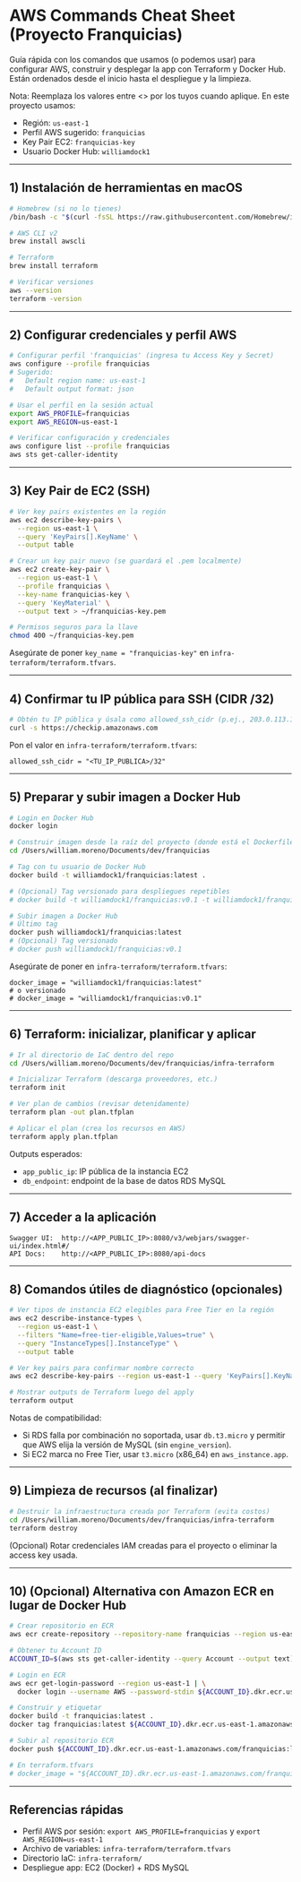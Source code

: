 # AWS Commands Cheat Sheet (Proyecto Franquicias)

Guía rápida con los comandos que usamos (o podemos usar) para configurar AWS, construir y desplegar la app con Terraform y Docker Hub. Están ordenados desde el inicio hasta el despliegue y la limpieza.

Nota: Reemplaza los valores entre <> por los tuyos cuando aplique. En este proyecto usamos:
- Región: `us-east-1`
- Perfil AWS sugerido: `franquicias`
- Key Pair EC2: `franquicias-key`
- Usuario Docker Hub: `williamdock1`

---

## 1) Instalación de herramientas en macOS

```bash
# Homebrew (si no lo tienes)
/bin/bash -c "$(curl -fsSL https://raw.githubusercontent.com/Homebrew/install/HEAD/install.sh)"

# AWS CLI v2
brew install awscli

# Terraform
brew install terraform

# Verificar versiones
aws --version
terraform -version
```

---

## 2) Configurar credenciales y perfil AWS

```bash
# Configurar perfil 'franquicias' (ingresa tu Access Key y Secret)
aws configure --profile franquicias
# Sugerido:
#   Default region name: us-east-1
#   Default output format: json

# Usar el perfil en la sesión actual
export AWS_PROFILE=franquicias
export AWS_REGION=us-east-1

# Verificar configuración y credenciales
aws configure list --profile franquicias
aws sts get-caller-identity
```

---

## 3) Key Pair de EC2 (SSH)

```bash
# Ver key pairs existentes en la región
aws ec2 describe-key-pairs \
  --region us-east-1 \
  --query 'KeyPairs[].KeyName' \
  --output table

# Crear un key pair nuevo (se guardará el .pem localmente)
aws ec2 create-key-pair \
  --region us-east-1 \
  --profile franquicias \
  --key-name franquicias-key \
  --query 'KeyMaterial' \
  --output text > ~/franquicias-key.pem

# Permisos seguros para la llave
chmod 400 ~/franquicias-key.pem
```

Asegúrate de poner `key_name = "franquicias-key"` en `infra-terraform/terraform.tfvars`.

---

## 4) Confirmar tu IP pública para SSH (CIDR /32)

```bash
# Obtén tu IP pública y úsala como allowed_ssh_cidr (p.ej., 203.0.113.10/32)
curl -s https://checkip.amazonaws.com
```

Pon el valor en `infra-terraform/terraform.tfvars`:
```
allowed_ssh_cidr = "<TU_IP_PUBLICA>/32"
```

---

## 5) Preparar y subir imagen a Docker Hub

```bash
# Login en Docker Hub
docker login

# Construir imagen desde la raíz del proyecto (donde está el Dockerfile)
cd /Users/william.moreno/Documents/dev/franquicias

# Tag con tu usuario de Docker Hub
docker build -t williamdock1/franquicias:latest .

# (Opcional) Tag versionado para despliegues repetibles
# docker build -t williamdock1/franquicias:v0.1 -t williamdock1/franquicias:latest .

# Subir imagen a Docker Hub
# Último tag
docker push williamdock1/franquicias:latest
# (Opcional) Tag versionado
# docker push williamdock1/franquicias:v0.1
```

Asegúrate de poner en `infra-terraform/terraform.tfvars`:
```
docker_image = "williamdock1/franquicias:latest"
# o versionado
# docker_image = "williamdock1/franquicias:v0.1"
```

---

## 6) Terraform: inicializar, planificar y aplicar

```bash
# Ir al directorio de IaC dentro del repo
cd /Users/william.moreno/Documents/dev/franquicias/infra-terraform

# Inicializar Terraform (descarga proveedores, etc.)
terraform init

# Ver plan de cambios (revisar detenidamente)
terraform plan -out plan.tfplan

# Aplicar el plan (crea los recursos en AWS)
terraform apply plan.tfplan
```

Outputs esperados:
- `app_public_ip`: IP pública de la instancia EC2
- `db_endpoint`: endpoint de la base de datos RDS MySQL

---

## 7) Acceder a la aplicación

```text
Swagger UI:  http://<APP_PUBLIC_IP>:8080/v3/webjars/swagger-ui/index.html#/
API Docs:    http://<APP_PUBLIC_IP>:8080/api-docs
```

---

## 8) Comandos útiles de diagnóstico (opcionales)

```bash
# Ver tipos de instancia EC2 elegibles para Free Tier en la región
aws ec2 describe-instance-types \
  --region us-east-1 \
  --filters "Name=free-tier-eligible,Values=true" \
  --query "InstanceTypes[].InstanceType" \
  --output table

# Ver key pairs para confirmar nombre correcto
aws ec2 describe-key-pairs --region us-east-1 --query 'KeyPairs[].KeyName' --output table

# Mostrar outputs de Terraform luego del apply
terraform output
```

Notas de compatibilidad:
- Si RDS falla por combinación no soportada, usar `db.t3.micro` y permitir que AWS elija la versión de MySQL (sin `engine_version`).
- Si EC2 marca no Free Tier, usar `t3.micro` (x86_64) en `aws_instance.app`.

---

## 9) Limpieza de recursos (al finalizar)

```bash
# Destruir la infraestructura creada por Terraform (evita costos)
cd /Users/william.moreno/Documents/dev/franquicias/infra-terraform
terraform destroy
```

(Opcional) Rotar credenciales IAM creadas para el proyecto o eliminar la access key usada.

---

## 10) (Opcional) Alternativa con Amazon ECR en lugar de Docker Hub

```bash
# Crear repositorio en ECR
aws ecr create-repository --repository-name franquicias --region us-east-1

# Obtener tu Account ID
ACCOUNT_ID=$(aws sts get-caller-identity --query Account --output text)

# Login en ECR
aws ecr get-login-password --region us-east-1 | \
  docker login --username AWS --password-stdin ${ACCOUNT_ID}.dkr.ecr.us-east-1.amazonaws.com

# Construir y etiquetar
docker build -t franquicias:latest .
docker tag franquicias:latest ${ACCOUNT_ID}.dkr.ecr.us-east-1.amazonaws.com/franquicias:latest

# Subir al repositorio ECR
docker push ${ACCOUNT_ID}.dkr.ecr.us-east-1.amazonaws.com/franquicias:latest

# En terraform.tfvars
# docker_image = "${ACCOUNT_ID}.dkr.ecr.us-east-1.amazonaws.com/franquicias:latest"
```

---

## Referencias rápidas
- Perfil AWS por sesión: `export AWS_PROFILE=franquicias` y `export AWS_REGION=us-east-1`
- Archivo de variables: `infra-terraform/terraform.tfvars`
- Directorio IaC: `infra-terraform/`
- Despliegue app: EC2 (Docker) + RDS MySQL

